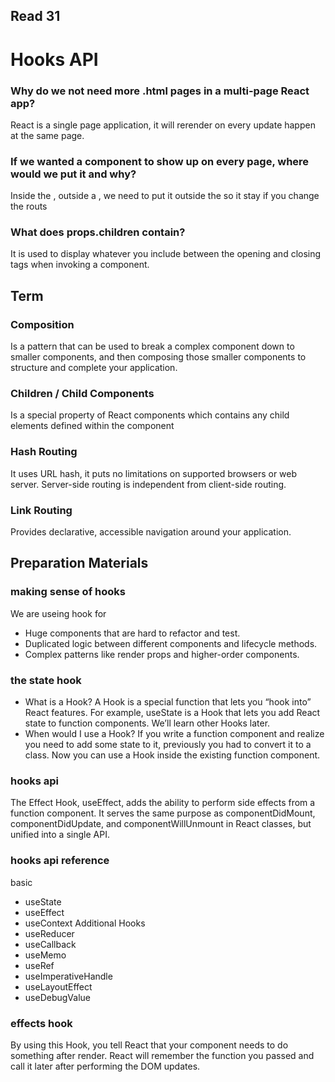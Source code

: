 ## Read 31

# Hooks API

### Why do we not need more .html pages in a multi-page React app?
React is a single page application, it will rerender on every update happen at the same page.

### If we wanted a component to show up on every page, where would we put it and why? 
Inside the <BrowserRouter />, outside a <Route />, we need to put it outside the <Route /> so it stay if you change the routs

### What does props.children contain?
It is used to display whatever you include between the opening and closing tags when invoking a component.

## Term

### Composition
Is a pattern that can be used to break a complex component down to smaller components, and then composing those smaller components to 
structure and complete your application.

### Children / Child Components
Is a special property of React components which contains any child elements defined within the component

### Hash Routing
It uses URL hash, it puts no limitations on supported browsers or web server. Server-side routing is independent from client-side routing.

### Link Routing
Provides declarative, accessible navigation around your application.

## Preparation Materials

### making sense of hooks
We are useing hook for 
- Huge components that are hard to refactor and test.
- Duplicated logic between different components and lifecycle methods.
- Complex patterns like render props and higher-order components.

### the state hook
- What is a Hook? A Hook is a special function that lets you “hook into” React features. For example, useState is a Hook that lets you add 
React state to function components. We’ll learn other Hooks later.
- When would I use a Hook? If you write a function component and realize you need to add some state to it, previously you had to convert it 
to a class. Now you can use a Hook inside the existing function component.

### hooks api
The Effect Hook, useEffect, adds the ability to perform side effects from a function component. It serves the same purpose as 
componentDidMount, componentDidUpdate, and componentWillUnmount in React classes, but unified into a single API.

### hooks api reference

basic
- useState
- useEffect
- useContext
Additional Hooks
- useReducer
- useCallback
- useMemo
- useRef
- useImperativeHandle
- useLayoutEffect
- useDebugValue

### effects hook
By using this Hook, you tell React that your component needs to do something after render. React will remember the 
function you passed and call it later after performing the DOM updates.

